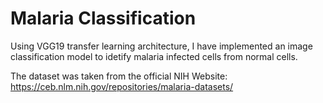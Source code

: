 # Malaria Classification

Using VGG19 transfer learning architecture, I have implemented an image classification model to idetify malaria infected cells from normal cells.

The dataset was taken from the official NIH Website: https://ceb.nlm.nih.gov/repositories/malaria-datasets/




